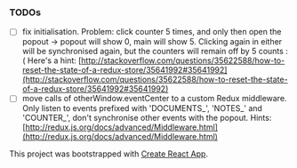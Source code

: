 ### TODOs

- [ ] fix initialisation. Problem: click counter 5 times, and only then open the popout -> popout will show 0, main will show 5. Clicking again in either will be synchronised again, but the counters will remain off by 5 counts :(
  Here's a hint:
  [http://stackoverflow.com/questions/35622588/how-to-reset-the-state-of-a-redux-store/35641992#35641992](http://stackoverflow.com/questions/35622588/how-to-reset-the-state-of-a-redux-store/35641992#35641992)
- [ ] move calls of otherWindow.eventCenter to a custom Redux middleware. Only listen to events prefixed with 'DOCUMENTS_', 'NOTES_' and 'COUNTER_', don't synchronise other events with the popout.
  Hints: [http://redux.js.org/docs/advanced/Middleware.html](http://redux.js.org/docs/advanced/Middleware.html)

This project was bootstrapped with [Create React App](https://github.com/facebookincubator/create-react-app).
